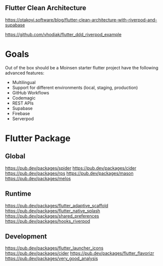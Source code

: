 ## Flutter Clean Architecture

https://otakoyi.software/blog/flutter-clean-architecture-with-riverpod-and-supabase

https://github.com/vhodiak/flutter_ddd_riverpod_example

# Goals
Out of the box should be a Moinsen starter flutter project have the following advanced features:

- Multilingual
- Support for different environments (local, staging, production)
- GitHub Workflows
- Codemagic
- REST APIs
- Supabase
- Firebase
- Serverpod

# Flutter Package

## Global
https://pub.dev/packages/spider
https://pub.dev/packages/cider
https://pub.dev/packages/rps
https://pub.dev/packages/mason
https://pub.dev/packages/melos

## Runtime
https://pub.dev/packages/flutter_adaptive_scaffold
https://pub.dev/packages/flutter_native_splash
https://pub.dev/packages/shared_preferences
https://pub.dev/packages/hooks_riverpod

## Development
https://pub.dev/packages/flutter_launcher_icons
https://pub.dev/packages/cider
https://pub.dev/packages/flutter_flavorizr
https://pub.dev/packages/very_good_analysis
